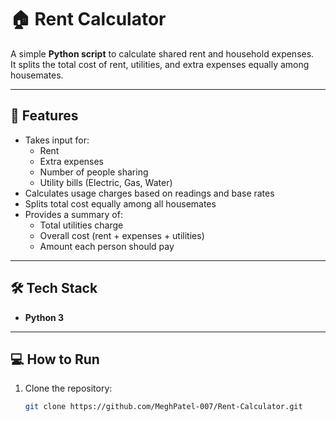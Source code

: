 # 🏠 Rent Calculator

A simple **Python script** to calculate shared rent and household expenses.  
It splits the total cost of rent, utilities, and extra expenses equally among housemates.

---

## 🚀 Features
- Takes input for:
  - Rent
  - Extra expenses
  - Number of people sharing
  - Utility bills (Electric, Gas, Water)
- Calculates usage charges based on readings and base rates
- Splits total cost equally among all housemates
- Provides a summary of:
  - Total utilities charge
  - Overall cost (rent + expenses + utilities)
  - Amount each person should pay

---

## 🛠️ Tech Stack
- **Python 3**

---

## 💻 How to Run
1. Clone the repository:
   ```bash
   git clone https://github.com/MeghPatel-007/Rent-Calculator.git

